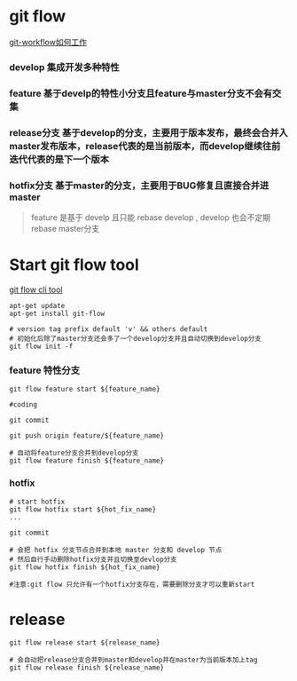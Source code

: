 # git flow

[git-workflow如何工作](https://morningspace.github.io/tech/git-workflow-4)


### develop 集成开发多种特性

### feature 基于develp的特性小分支且feature与master分支不会有交集

### release分支 基于develop的分支，主要用于版本发布，最终会合并入master发布版本，release代表的是当前版本，而develop继续往前迭代代表的是下一个版本

### hotfix分支 基于master的分支，主要用于BUG修复且直接合并进master

> feature 是基于 develp 且只能 rebase develop , develop 也会不定期 rebase master分支


# Start git flow tool

[git flow cli tool](https://github.com/nvie/gitflow)

```
apt-get update
apt-get install git-flow
```

```
# version tag prefix default 'v' && others default
# 初始化后除了master分支还会多了一个develop分支并且自动切换到develop分支
git flow init -f
```

### feature 特性分支

```
git flow feature start ${feature_name}

#coding

git commit 

git push origin feature/${feature_name}

# 自动将feature分支合并到develop分支
git flow feature finish ${feature_name}
```

### hotfix 

```
# start hotfix
git flow hotfix start ${hot_fix_name}
...

git commit 

# 会把 hotfix 分支节点合并到本地 master 分支和 develop 节点
# 然后自行手动删除hotfix分支并且切换至devlop分支
git flow hotfix finish ${hot_fix_name}

#注意:git flow 只允许有一个hotfix分支存在，需要删除分支才可以重新start

```

# release
```
git flow release start ${release_name}

# 会自动把release分支合并到master和develop并在master为当前版本加上tag
git flow release finish ${release_name}
```


